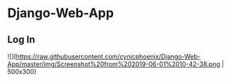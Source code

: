 # Django-Web-App

## Log In
![](https://raw.githubusercontent.com/cynicphoenix/Django-Web-App/master/img/Screenshot%20from%202019-06-01%2010-42-38.png | 500x300)
